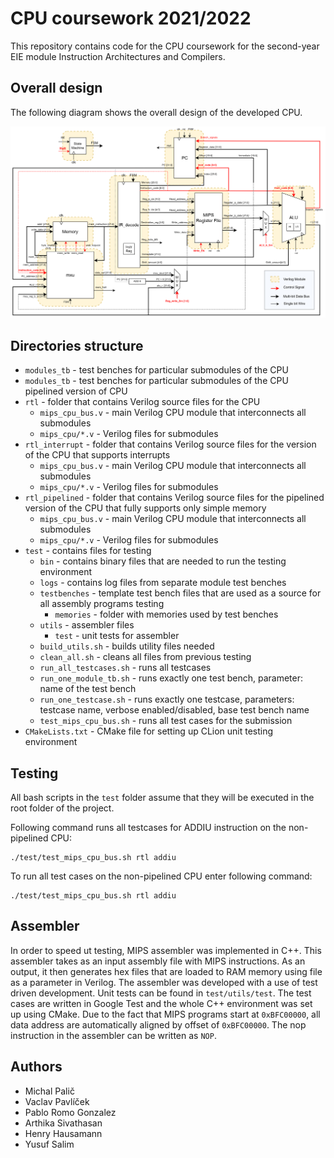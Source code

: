 # CPU coursework 2021/2022

This repository contains code for the CPU coursework for the second-year EIE module Instruction Architectures and Compilers.

## Overall design

The following diagram shows the overall design of the developed CPU.

![CPU block diagram](images/cpu-block-diagram.png?raw=true "CPU block diagram")

## Directories structure

- `modules_tb` - test benches for particular submodules of the CPU
- `modules_tb` - test benches for particular submodules of the CPU pipelined version of CPU
- `rtl` - folder that contains Verilog source files for the CPU
  - `mips_cpu_bus.v` - main Verilog CPU module that interconnects all submodules
  - `mips_cpu/*.v` - Verilog files for submodules
- `rtl_interrupt` - folder that contains Verilog source files for the version of the CPU that supports interrupts
  - `mips_cpu_bus.v` - main Verilog CPU module that interconnects all submodules
  - `mips_cpu/*.v` - Verilog files for submodules
- `rtl_pipelined` - folder that contains Verilog source files for the pipelined version of the CPU that fully supports only simple memory
  - `mips_cpu_bus.v` - main Verilog CPU module that interconnects all submodules
  - `mips_cpu/*.v` - Verilog files for submodules
- `test` - contains files for testing
  - `bin` - contains binary files that are needed to run the testing environment
  - `logs` - contains log files from separate module test benches
  - `testbenches` - template test bench files that are used as a source for all assembly programs testing
    - `memories` - folder with memories used by test benches
  - `utils` - assembler files
    - `test` - unit tests for assembler
  - `build_utils.sh` - builds utility files needed
  - `clean_all.sh` - cleans all files from previous testing
  - `run_all_testcases.sh` - runs all testcases
  - `run_one_module_tb.sh` - runs exactly one test bench, parameter: name of the test bench
  - `run_one_testcase.sh` - runs exactly one testcase, parameters: testcase name, verbose enabled/disabled, base test bench name
  - `test_mips_cpu_bus.sh` - runs all test cases for the submission
- `CMakeLists.txt` - CMake file for setting up CLion unit testing environment

## Testing
All bash scripts in the `test` folder assume that they will be executed in the root folder of the project.

Following command runs all testcases for ADDIU instruction on the non-pipelined CPU:

````
./test/test_mips_cpu_bus.sh rtl addiu
````

To run all test cases on the non-pipelined CPU enter following command:

````
./test/test_mips_cpu_bus.sh rtl addiu
````

## Assembler
In order to speed ut testing, MIPS assembler was implemented in C++. This assembler takes as an input assembly file with MIPS instructions. As an output, it then generates hex files that are loaded to RAM memory using file as a parameter in Verilog. The assembler was developed with a use of test driven development. Unit tests can be found in `test/utils/test`. The test cases are written in Google Test and the whole C++ environment was set up using CMake.
Due to the fact that MIPS programs start at `0xBFC00000`, all data address are automatically aligned by offset of `0xBFC00000`. The nop instruction in the assembler can be written as `NOP`.

## Authors
- Michal Palič
- Vaclav Pavlíček
- Pablo Romo Gonzalez
- Arthika Sivathasan
- Henry Hausamann
- Yusuf Salim